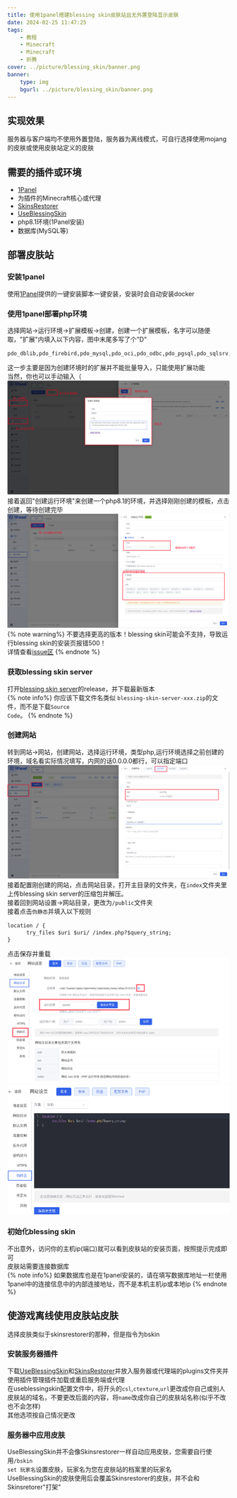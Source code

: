 ```yaml
---
title: 使用1panel搭建blessing skin皮肤站且无外置登陆显示皮肤
date: 2024-02-25 11:47:25
tags:
    - 教程
    - Minecraft
    - Minecraft
    - 折腾
cover: ../picture/blessing_skin/banner.png
banner:
    type: img
    bgurl: ../picture/blessing_skin/banner.png
---
```

## 实现效果
服务器与客户端均不使用外置登陆，服务器为离线模式，可自行选择使用mojang的皮肤或使用皮肤站定义的皮肤
## 需要的插件或环境
- [1Panel](https://1panel.cn/)
- 为插件的Minecraft核心或代理
- [SkinsRestorer](https://skinsrestorer.net/)
- [UseBlessingSkin](https://github.com/hank9999/UseBlessingSkin)
- php8.1环境(1Panel安装)
- 数据库(MySQL等)
## 部署皮肤站
### 安装1panel
使用[1Panel](https://1panel.cn/)提供的一键安装脚本一键安装，安装时会自动安装docker
### 使用1panel部署php环境
选择网站->运行环境->扩展模板->创建，创建一个扩展模板，名字可以随便取，"扩展"内填入以下内容，图中末尾多写了个"D"
```
pdo_dblib,pdo_firebird,pdo_mysql,pdo_oci,pdo_odbc,pdo_pgsql,pdo_sqlsrv,mbstring,tolenizer,gd,xml,ctype,json,fileinfo,zip
```
这一步主要是因为创建环境时的扩展并不能批量导入，只能使用扩展功能  
当然，你也可以手动输入（
![installphpplugin](../picture/blessing_skin/1panel_php.png)
接着返回"创建运行环境"来创建一个php8.1的环境，并选择刚刚创建的模板，点击创建，等待创建完毕
![installphp2](../picture/blessing_skin/1panel_php2.png)
{% note warning%}
不要选择更高的版本！blessing skin可能会不支持，导致运行blessing skin的安装页报错500！  
详情查看[issue区](https://github.com/bs-community/blessing-skin-server/issues?q=is%3Aissue+500)
{% endnote %}
### 获取blessing skin server
打开[blessing skin server](https://github.com/bs-community/blessing-skin-server/releases/latest)的release，并下载最新版本  
{% note info%}
你应该下载文件名类似 <code>blessing-skin-server-xxx.zip</code>的文件，而不是下载<code>Source Code</code>。
{% endnote %}
### 创建网站
转到网站->网站，创建网站，选择运行环境，类型php,运行环境选择之前创建的环境，域名看实际情况填写，内网的话0.0.0.0都行，可以指定端口
![createweb](../picture/blessing_skin/1panel_php3.png)
接着配置刚创建的网站，点击网站目录，打开主目录的文件夹，在<code>index</code>文件夹里上传blessing skin server的压缩包并解压。  
接着回到网站设置->网站目录，更改为<code>/public</code>文件夹  
接着点击<code>伪静态</code>并填入以下规则
```
location / {
      try_files $uri $uri/ /index.php?$query_string;
}
```
点击保存并重载
![saveconfig1](../picture/blessing_skin/1panel_php4.png)
![saveconfig2](../picture/blessing_skin/1panel_php5.png)
### 初始化blessing skin
不出意外，访问你的主机ip(端口)就可以看到皮肤站的安装页面，按照提示完成即可  
皮肤站需要连接数据库  
{% note info%}
如果数据库也是在1panel安装的，请在填写数据库地址一栏使用1panel中的连接信息中的内部连接地址，而不是本机主机ip或本地ip
{% endnote %}
## 使游戏离线使用皮肤站皮肤
选择皮肤类似于skinsrestorer的那种，但是指令为bskin
### 安装服务器插件
下载[UseBlessingSkin](https://github.com/hank9999/UseBlessingSkin/releases/latest)和[SkinsRestorer](https://skinsrestorer.net/)并放入服务器或代理端的plugins文件夹并使用插件管理插件加载或重启服务端或代理  
在useblessingskin配置文件中，将开头的<code>csl</code>,<code>ctexture</code>,<code>url</code>更改成你自己或别人皮肤站的域名，不要更改后面的内容，将<code>name</code>改成你自己的皮肤站名称(似乎不改也不会怎样)  
其他选项按自己情况更改  
### 服务器中应用皮肤
UseBlessingSkin并不会像Skinsrestorer一样自动应用皮肤，您需要自行使用<code>/bskin set 玩家名</code>设置皮肤，玩家名为您在皮肤站的档案里的玩家名  
UseBlessingSkin的皮肤使用后会覆盖Skinsrestorer的皮肤，并不会和Skinsretorer"打架"